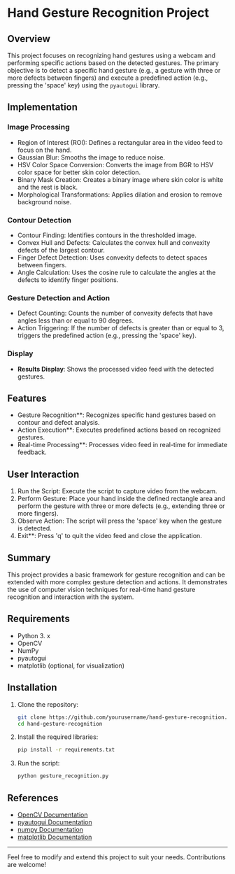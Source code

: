 # Hand Gesture Recognition Project

## Overview

This project focuses on recognizing hand gestures using a webcam and performing specific actions based on the detected gestures. The primary objective is to detect a specific hand gesture (e.g., a gesture with three or more defects between fingers) and execute a predefined action (e.g., pressing the 'space' key) using the `pyautogui` library.

## Implementation

### Image Processing
- Region of Interest (ROI): Defines a rectangular area in the video feed to focus on the hand.
- Gaussian Blur: Smooths the image to reduce noise.
- HSV Color Space Conversion: Converts the image from BGR to HSV color space for better skin color detection.
- Binary Mask Creation: Creates a binary image where skin color is white and the rest is black.
- Morphological Transformations: Applies dilation and erosion to remove background noise.

### Contour Detection
- Contour Finding: Identifies contours in the thresholded image.
- Convex Hull and Defects: Calculates the convex hull and convexity defects of the largest contour.
- Finger Defect Detection: Uses convexity defects to detect spaces between fingers.
- Angle Calculation: Uses the cosine rule to calculate the angles at the defects to identify finger positions.

### Gesture Detection and Action
- Defect Counting: Counts the number of convexity defects that have angles less than or equal to 90 degrees.
- Action Triggering: If the number of defects is greater than or equal to 3, triggers the predefined action (e.g., pressing the 'space' key).

### Display
- **Results Display**: Shows the processed video feed with the detected gestures.

## Features
- Gesture Recognition**: Recognizes specific hand gestures based on contour and defect analysis.
- Action Execution**: Executes predefined actions based on recognized gestures.
- Real-time Processing**: Processes video feed in real-time for immediate feedback.

## User Interaction
1. Run the Script: Execute the script to capture video from the webcam.
2. Perform Gesture: Place your hand inside the defined rectangle area and perform the gesture with three or more defects (e.g., extending three or more fingers).
3. Observe Action: The script will press the 'space' key when the gesture is detected.
4. Exit**: Press 'q' to quit the video feed and close the application.

## Summary
This project provides a basic framework for gesture recognition and can be extended with more complex gesture detection and actions. It demonstrates the use of computer vision techniques for real-time hand gesture recognition and interaction with the system.

## Requirements
- Python 3. x
- OpenCV
- NumPy
- pyautogui
- matplotlib (optional, for visualization)

## Installation
1. Clone the repository:
    ```sh
    git clone https://github.com/yourusername/hand-gesture-recognition.git
    cd hand-gesture-recognition
    ```

2. Install the required libraries:
    ```sh
    pip install -r requirements.txt
    ```

3. Run the script:
    ```sh
    python gesture_recognition.py
    ```

## References
- [OpenCV Documentation](https://docs.opencv.org/)
- [pyautogui Documentation](https://pyautogui.readthedocs.io/en/latest/)
- [numpy Documentation](https://numpy.org/doc/stable/)
- [matplotlib Documentation](https://matplotlib.org/stable/contents.html)

---

Feel free to modify and extend this project to suit your needs. Contributions are welcome!
